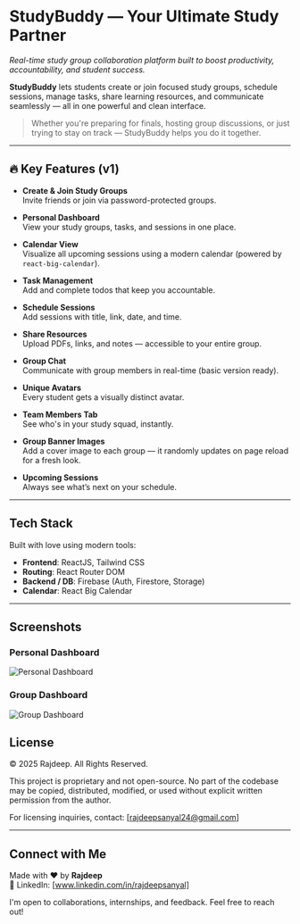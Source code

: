 # StudyBuddy — Your Ultimate Study Partner 

_Real-time study group collaboration platform built to boost productivity, accountability, and student success._

**StudyBuddy** lets students create or join focused study groups, schedule sessions, manage tasks, share learning resources, and communicate seamlessly — all in one powerful and clean interface.

> Whether you're preparing for finals, hosting group discussions, or just trying to stay on track — StudyBuddy helps you do it together.

---

## 🔥 Key Features (v1)

- **Create & Join Study Groups**  
  Invite friends or join via password-protected groups.

- **Personal Dashboard**  
  View your study groups, tasks, and sessions in one place.

- **Calendar View**  
  Visualize all upcoming sessions using a modern calendar (powered by `react-big-calendar`).

- **Task Management**  
  Add and complete todos that keep you accountable.

- **Schedule Sessions**  
  Add sessions with title, link, date, and time.

- **Share Resources**  
  Upload PDFs, links, and notes — accessible to your entire group.

- **Group Chat**  
  Communicate with group members in real-time (basic version ready).

- **Unique Avatars**  
  Every student gets a visually distinct avatar.

- **Team Members Tab**  
  See who's in your study squad, instantly.

- **Group Banner Images**  
  Add a cover image to each group — it randomly updates on page reload for a fresh look.

- **Upcoming Sessions**  
  Always see what’s next on your schedule.

---

## Tech Stack

Built with love using modern tools:

- **Frontend**: ReactJS, Tailwind CSS
- **Routing**: React Router DOM
- **Backend / DB**: Firebase (Auth, Firestore, Storage)
- **Calendar**: React Big Calendar

---

## Screenshots

### Personal Dashboard
![Personal Dashboard](/dashboardUI.png)

### Group Dashboard
![Group Dashboard](/groupUI.png)


## License

© 2025 Rajdeep. All Rights Reserved.

This project is proprietary and not open-source. No part of the codebase may be copied, distributed, modified, or used without explicit written permission from the author.

For licensing inquiries, contact: [rajdeepsanyal24@gmail.com]

---

## Connect with Me

Made with ❤️ by **Rajdeep**  
🔗 LinkedIn: [www.linkedin.com/in/rajdeepsanyal]

I'm open to collaborations, internships, and feedback. Feel free to reach out!
